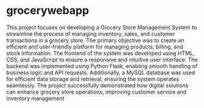 # grocerywebapp
This project focuses on developing a Grocery Store Management System to streamline the process of managing inventory, sales, and customer transactions in a grocery store. The primary objective was to create an efficient and user-friendly platform for managing products, billing, and stock information.
The frontend of the system was developed using HTML, CSS, and JavaScript to ensure a responsive and intuitive user interface. The backend was implemented using Python Flask, enabling smooth handling of business logic and API requests. Additionally, a MySQL database was used for efficient data storage and retrieval, ensuring the system operates seamlessly. The project successfully demonstrated how digital solutions can enhance grocery store operations, improving customer service and inventory management
